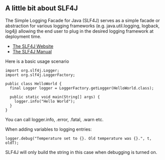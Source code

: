 ## A little bit about SLF4J ##

The Simple Logging Facade for Java (SLF4J) serves as a simple facade or abstraction for various logging frameworks (e.g. java.util.logging, logback, log4j) allowing the end user to plug in the desired logging framework at deployment time. 

* [The SLF4J Website](http://www.slf4j.org/)
* [The SLF4J Manual](http://www.slf4j.org/manual.html)

Here is a basic usage scenario

    import org.slf4j.Logger;
    import org.slf4j.LoggerFactory;

    public class HelloWorld {
      final Logger logger = LoggerFactory.getLogger(HelloWorld.class);

      public static void main(String[] args) {
        logger.info("Hello World");
      }
    }

You can call logger.info, .error, .fatal, .warn etc.

When adding variables to logging entries:

    logger.debug("Temperature set to {}. Old temperature was {}.", t, oldT);

SLF4J will only build the string in this case when debugging is turned on.